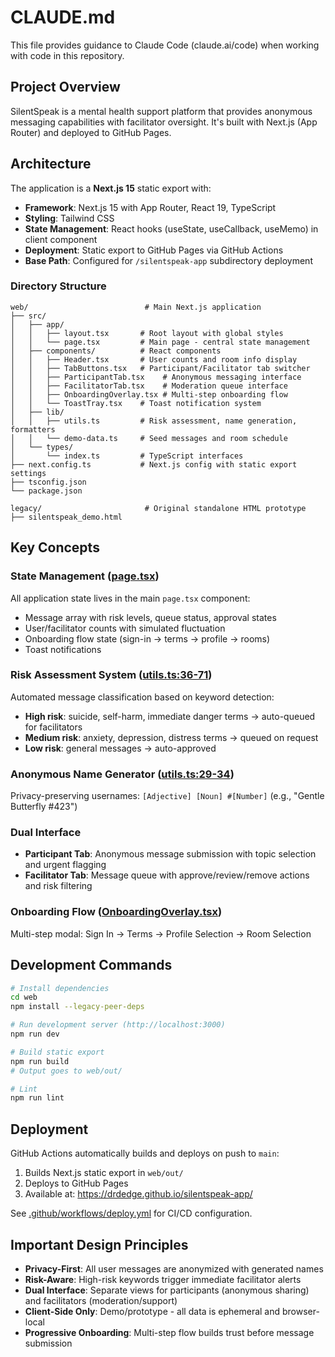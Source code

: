 # CLAUDE.md

This file provides guidance to Claude Code (claude.ai/code) when working with code in this repository.

## Project Overview

SilentSpeak is a mental health support platform that provides anonymous messaging capabilities with facilitator oversight. It's built with Next.js (App Router) and deployed to GitHub Pages.

## Architecture

The application is a **Next.js 15** static export with:
- **Framework**: Next.js 15 with App Router, React 19, TypeScript
- **Styling**: Tailwind CSS
- **State Management**: React hooks (useState, useCallback, useMemo) in client component
- **Deployment**: Static export to GitHub Pages via GitHub Actions
- **Base Path**: Configured for `/silentspeak-app` subdirectory deployment

### Directory Structure

```
web/                          # Main Next.js application
├── src/
│   ├── app/
│   │   ├── layout.tsx       # Root layout with global styles
│   │   └── page.tsx         # Main page - central state management
│   ├── components/          # React components
│   │   ├── Header.tsx       # User counts and room info display
│   │   ├── TabButtons.tsx   # Participant/Facilitator tab switcher
│   │   ├── ParticipantTab.tsx    # Anonymous messaging interface
│   │   ├── FacilitatorTab.tsx    # Moderation queue interface
│   │   ├── OnboardingOverlay.tsx # Multi-step onboarding flow
│   │   └── ToastTray.tsx    # Toast notification system
│   ├── lib/
│   │   ├── utils.ts         # Risk assessment, name generation, formatters
│   │   └── demo-data.ts     # Seed messages and room schedule
│   └── types/
│       └── index.ts         # TypeScript interfaces
├── next.config.ts           # Next.js config with static export settings
├── tsconfig.json
└── package.json

legacy/                       # Original standalone HTML prototype
├── silentspeak_demo.html
```

## Key Concepts

### State Management ([page.tsx](web/src/app/page.tsx))
All application state lives in the main `page.tsx` component:
- Message array with risk levels, queue status, approval states
- User/facilitator counts with simulated fluctuation
- Onboarding flow state (sign-in → terms → profile → rooms)
- Toast notifications

### Risk Assessment System ([utils.ts:36-71](web/src/lib/utils.ts#L36))
Automated message classification based on keyword detection:
- **High risk**: suicide, self-harm, immediate danger terms → auto-queued for facilitators
- **Medium risk**: anxiety, depression, distress terms → queued on request
- **Low risk**: general messages → auto-approved

### Anonymous Name Generator ([utils.ts:29-34](web/src/lib/utils.ts#L29))
Privacy-preserving usernames: `[Adjective] [Noun] #[Number]` (e.g., "Gentle Butterfly #423")

### Dual Interface
- **Participant Tab**: Anonymous message submission with topic selection and urgent flagging
- **Facilitator Tab**: Message queue with approve/review/remove actions and risk filtering

### Onboarding Flow ([OnboardingOverlay.tsx](web/src/components/OnboardingOverlay.tsx))
Multi-step modal: Sign In → Terms → Profile Selection → Room Selection

## Development Commands

```bash
# Install dependencies
cd web
npm install --legacy-peer-deps

# Run development server (http://localhost:3000)
npm run dev

# Build static export
npm run build
# Output goes to web/out/

# Lint
npm run lint
```

## Deployment

GitHub Actions automatically builds and deploys on push to `main`:
1. Builds Next.js static export in `web/out/`
2. Deploys to GitHub Pages
3. Available at: https://drdedge.github.io/silentspeak-app/

See [.github/workflows/deploy.yml](.github/workflows/deploy.yml) for CI/CD configuration.

## Important Design Principles

- **Privacy-First**: All user messages are anonymized with generated names
- **Risk-Aware**: High-risk keywords trigger immediate facilitator alerts
- **Dual Interface**: Separate views for participants (anonymous sharing) and facilitators (moderation/support)
- **Client-Side Only**: Demo/prototype - all data is ephemeral and browser-local
- **Progressive Onboarding**: Multi-step flow builds trust before message submission